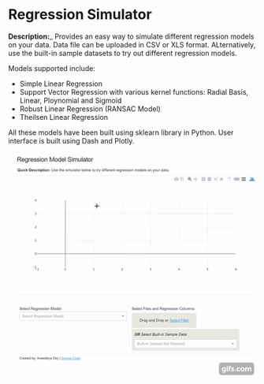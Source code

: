 # Regression Simulator

__Description:___ Provides an easy way to simulate different regression models on your data. Data file can be uploaded in CSV or XLS format. ALternatively, use the built-in sample datasets to try out different regression models.

Models supported include:
 * Simple Linear Regression
 * Support Vector Regression with various kernel functions: Radial Basis, Linear, Ploynomial and Sigmoid
 * Robust Linear Regression (RANSAC Model)
 * Theilsen Linear Regression

All these models have been built using sklearn library in Python. User interface is built using Dash and Plotly.


![](reg_simulator_gif.gif)


